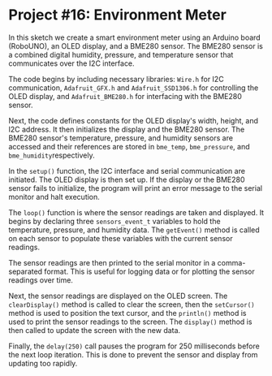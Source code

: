 # Project #16: Environment Meter

In this sketch we create a smart environment meter using an Arduino board (RoboUNO), an OLED display, and a BME280 sensor. The BME280 sensor is a combined digital humidity, pressure, and temperature sensor that communicates over the I2C interface.

The code begins by including necessary libraries: `Wire.h` for I2C communication, `Adafruit_GFX.h` and `Adafruit_SSD1306.h` for controlling the OLED display, and `Adafruit_BME280.h` for interfacing with the BME280 sensor.

Next, the code defines constants for the OLED display's width, height, and I2C address. It then initializes the display and the BME280 sensor. The BME280 sensor's temperature, pressure, and humidity sensors are accessed and their references are stored in `bme_temp`, `bme_pressure`, and `bme_humidity`respectively.

In the `setup()` function, the I2C interface and serial communication are initiated. The OLED display is then set up. If the display or the BME280 sensor fails to initialize, the program will print an error message to the serial monitor and halt execution.

The `loop()` function is where the sensor readings are taken and displayed. It begins by declaring three `sensors_event_t` variables to hold the temperature, pressure, and humidity data. The `getEvent()` method is called on each sensor to populate these variables with the current sensor readings.

The sensor readings are then printed to the serial monitor in a comma-separated format. This is useful for logging data or for plotting the sensor readings over time.

Next, the sensor readings are displayed on the OLED screen. The `clearDisplay()` method is called to clear the screen, then the `setCursor()` method is used to position the text cursor, and the `println()` method is used to print the sensor readings to the screen. The `display()` method is then called to update the screen with the new data.

Finally, the `delay(250)` call pauses the program for 250 milliseconds before the next loop iteration. This is done to prevent the sensor and display from updating too rapidly.